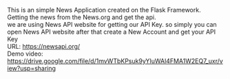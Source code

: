 This is an simple News Application created on the Flask Framework.<br>
Getting the news from the News.org and get the api.<br>
we are using News API website for getting our API Key. so simply you can open News API website after that create a New Account and get your API Key<br>
URL: https://newsapi.org/ <br>
Demo video: https://drive.google.com/file/d/1mvWTbKPsuk9yYIuWAl4FMA1W2EQ7_uxr/view?usp=sharing
